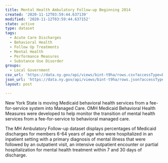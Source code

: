 ```yaml
---
title: Mental Health Ambulatory Follow-up Beginning 2014
created: '2020-11-12T03:59:44.637139'
modified: '2020-11-12T03:59:44.637152'
state: active
type: dataset
tags:
  - Acute Care Discharges
  - Behavioral Health
  - Follow Up Treatments
  - Mental Health
  - Performance Measures
  - Substance Use Disorder
groups:
  - Local Government
csv_url: 'https://data.ny.gov/api/views/bint-t9ha/rows.csv?accessType=DOWNLOAD'
json_url: 'https://data.ny.gov/api/views/bint-t9ha/rows.json?accessType=DOWNLOAD'
layout: post

---
```

New York State is moving Medicaid behavioral health services from a fee-for-service system into Managed Care.
OMH Medicaid Behavioral Health Measures were developed to help monitor the transition of mental health services from a fee-for-service to behavioral managed care. 

The MH Ambulatory Follow-up dataset displays percentages of Medicaid discharges for members 6-64 years of age who were hospitalized in an inpatient setting with a primary diagnosis of mental illness that were followed by an outpatient visit, an intensive outpatient encounter or partial hospitalization for mental health treatment within 7 and 30 days of discharge.
